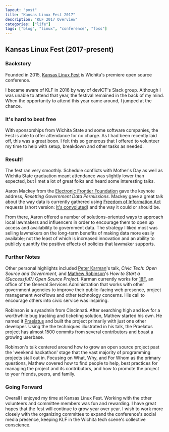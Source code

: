 ```yaml
---
layout: "post"
title: "Kansas Linux Fest 2017"
description: "KLF 2017 Overview"
categories: ["life"]
tags: ["blog", "linux", "conference", "foss"]
---
```


## Kansas Linux Fest (2017-present)

### Backstory

Founded in 2015, [Kansas Linux Fest](http://kansaslinuxfest.org/) is Wichita's premiere open source conference.

I became aware of KLF in 2016 by way of devICT's Slack group. Although I was unable to attend that year, the festival remained in the back of my mind. When the opportunity to attend this year came around, I jumped at the chance.

### It's hard to beat free

With sponsorships from Wichita State and some software companies, the Fest is able to offer attendance for no charge. As I had been recently laid off, this was a great boon. I felt this so generous that I offered to volunteer my time to help with setup, breakdown and other tasks as needed.

### Result!

The fest ran very smoothly. Schedule conflicts with Mother's Day as well as Wichita State graduation meant attendance was slightly lower than expected, but I met a lot of great folks and heard some interesting talks.

Aaron Mackey from the [Electronic Frontier Foundation](https://www.eff.org) gave the keynote address, _Resetting Government Data Permissions_. Mackey gave a great talk about the way data is currently gathered using [Freedom of Information Act](https://www.foia.gov/) requests (short version: [It's convoluted](/assets/img/foia_flowchart.jpg)) and the way it could or should be.

From there, Aaron offered a number of solutions-oriented ways to approach local lawmakers and influencers in order to encourage them to open up access and availability to government data. The strategy I liked most was selling lawmakers on the long-term benefits of making data more easily available; not the least of which is increased innovation and an ability to publicly quantify the positive effects of policies that lawmaker supports.


### Further Notes

Other personal highlights included [Peter Karman](https://peknet.com/)'s talk, _Civic Tech: Open Source and Government_, and [Mathew Robinson](https://github.com/chasinglogic)'s _How to Start a (Successful?) Open Source Project_. Karman currently works for [18F](https://18f.gsa.gov/), an office of the General Services Administration that works with other government agencies to improve their public-facing web presence, project management workflows and other technology concerns. His call to encourage others into civic service was inspiring.

Robinson is a sysadmin from Cincinnati. After searching high and low for a worthwhile bug tracking and ticketing solution, Mathew started his own. He named it [Praelatus](https://github.com/praelatus/praelatus) and built the project primarily with just one other developer. Using the the techniques illustrated in his talk, the Praelatus project has almost 1500 commits from several contributors and boast a growing userbase.

Robinson's talk centered around how to grow an open source project past the 'weekend hackathon' stage that the vast majority of programming projects stall out in. Focusing on What, Why, and For Whom as the primary questions, Mathew covered how to find people to help, best practices for managing the project and its contributors, and how to promote the project to your friends, peers, and family.

### Going Forward

Overall I enjoyed my time at Kansas Linux Fest. Working with the other volunteers and committee members was fun and rewarding. I have great hopes that the fest will continue to grow year over year. I wish to work more closely with the organizing committee to expand the conference's social media presence, keeping KLF in the Wichita tech scene's collective conscience. 
